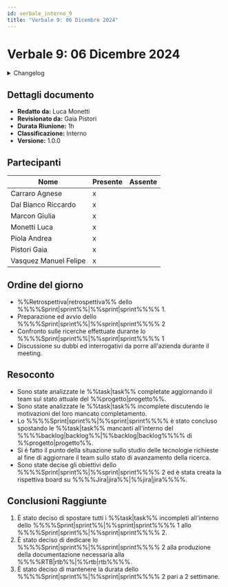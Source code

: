 ```yaml
---
id: verbale_interno_9
title: "Verbale 9: 06 Dicembre 2024"
---
```


# Verbale 9: 06 Dicembre 2024


<details>
  <summary>Changelog</summary>

| Data       | Versione | Descrizione                 | Autore       | Data Approvazione | Approvatore  |
| ---------- | -------- | --------------------------- | ------------ | ----------------- | ------------ |
| 09/11/2024 | 1.0.0    | Prima stesura del documento | Luca Monetti | 11/12/2024        | Gaia Pistori |

</details>

## Dettagli documento

- **Redatto da:** Luca Monetti
- **Revisionato da:** Gaia Pistori
- **Durata Riunione:** 1h
- **Classificazione:** Interno
- **Versione:** 1.0.0

## Partecipanti

| Nome                  | Presente | Assente |
| --------------------- | -------- | ------- |
| Carraro Agnese        | x        |         |
| Dal Bianco Riccardo   | x        |         |
| Marcon Giulia         | x        |         |
| Monetti Luca          | x        |         |
| Piola Andrea          | x        |         |
| Pistori Gaia          | x        |         |
| Vasquez Manuel Felipe | x        |         |

## Ordine del giorno

- %%Retrospettiva|retrospettiva%% dello %%%%Sprint|sprint%%|%%sprint|sprint%%%% 1.
- Preparazione ed avvio dello %%%%Sprint|sprint%%|%%sprint|sprint%%%% 2
- Confronto sulle ricerche effettuate durante lo %%%%Sprint|sprint%%|%%sprint|sprint%%%% 1
- Discussione su dubbi ed interrogativi da porre all'azienda durante il meeting.

## Resoconto

- Sono state analizzate le %%task|task%% completate aggiornando il team sul stato attuale del %%progetto|progetto%%.
- Sono state analizzate le %%task|task%% incomplete discutendo le motivazioni del loro mancato completamento.
- Lo %%%%Sprint|sprint%%|%%sprint|sprint%%%% è stato concluso spostando le %%task|task%% mancanti all'interno del %%%%backlog|backlog%%|%%backlog|backlog%%%% di %%progetto|progetto%%.
- Si è fatto il punto della situazione sullo studio delle tecnologie richieste al fine di aggiornare il team sullo stato di avanzamento della ricerca.
- Sono state decise gli obiettivi dello %%%%Sprint|sprint%%|%%sprint|sprint%%%% 2 ed è stata creata la rispettiva board su %%%%Jira|jira%%|%%jira|jira%%%%.

## Conclusioni Raggiunte

1. È stato deciso di spostare tutti i %%task|task%% incompleti all'interno dello %%%%Sprint|sprint%%|%%sprint|sprint%%%% 1 allo %%%%Sprint|sprint%%|%%sprint|sprint%%%% 2.
2. È stato deciso di dedicare lo %%%%Sprint|sprint%%|%%sprint|sprint%%%% 2 alla produzione della documentazione necessaria alla %%%%RTB|rtb%%|%%rtb|rtb%%%%.
3. È stato deciso di mantenere la durata dello %%%%Sprint|sprint%%|%%sprint|sprint%%%% 2 pari a 2 settimane.
